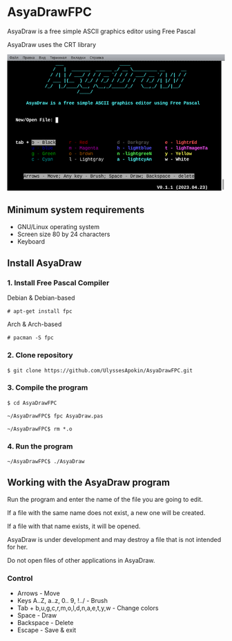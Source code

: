 # AsyaDrawFPC

AsyaDraw is a free simple ASCII graphics editor using Free Pascal

AsyaDraw uses the CRT library

![Current version: 0.1.1 2023/04/23](https://github.com/UlyssesApokin/AsyaDrawFPC/raw/main/AsyaDrawV0.1.1_20230423.png)

## Minimum system requirements

* GNU/Linux operating system
* Screen size 80 by 24 characters
* Keyboard

## Install AsyaDraw

### 1. Install Free Pascal Compiler

Debian & Debian-based
````
# apt-get install fpc
````
Arch & Arch-based
````
# pacman -S fpc
````

### 2. Clone repository

````
$ git clone https://github.com/UlyssesApokin/AsyaDrawFPC.git
````

### 3. Compile the program

````
$ cd AsyaDrawFPC
````

````
~/AsyaDrawFPC$ fpc AsyaDraw.pas
````

````
~/AsyaDrawFPC$ rm *.o
````

### 4. Run the program

````
~/AsyaDrawFPC$ ./AsyaDraw
````

## Working with the AsyaDraw program

Run the program and enter the name of the file you are going to edit.

If a file with the same name does not exist, a new one will be created.

If a file with that name exists, it will be opened.

AsyaDraw is under development and may destroy a file that is not intended for her.

Do not open files of other applications in AsyaDraw.

### Control

* Arrows - Move
* Keys A..Z, a..z, 0.. 9, !../ - Brush
* Tab + b,u,g,c,r,m,o,l,d,n,a,e,t,y,w - Change colors
* Space - Draw
* Backspace - Delete
* Escape - Save & exit
